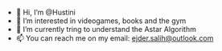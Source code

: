 - 👋 Hi, I’m @Hustini
- 👀 I’m interested in videogames, books and the gym
- 🌱 I’m currently tring to understand the Astar Algorithm
- 📫 You can reach me on my email: ejder.salih@outlook.com

<!---
Hustini/Hustini is a ✨ special ✨ repository because its `README.md` (this file) appears on your GitHub profile.
You can click the Preview link to take a look at your changes.
--->
